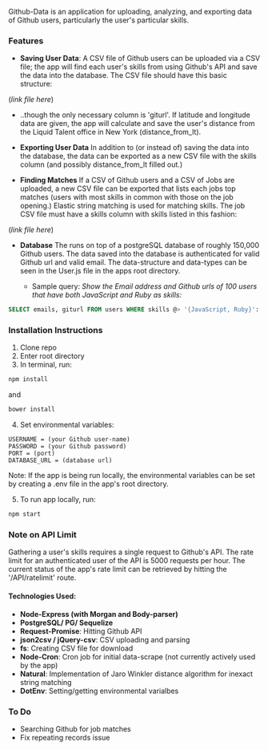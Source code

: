 
Github-Data is an application for uploading, analyzing, and exporting data of Github users, particularly the user's particular skills.

### Features
- **Saving User Data**: A CSV file of Github users can be uploaded via a CSV file; the app will find each user's skills from using Github's API and save the data into the database. The CSV file should have this basic structure:

(*link file here*)

 - ..though the only necessary column is 'giturl'. If latitude and longitude data are given, the app will calculate and save the user's distance from the Liquid Talent office in New York (distance_from_lt).

- **Exporting User Data** In addition to (or instead of) saving the data into the database, the data can be exported as a new CSV file with the skills column (and possibly distance_from_lt filled out.)

- **Finding Matches** If a CSV of Github users and a CSV of Jobs are uploaded, a new CSV file can be exported that lists each jobs top matches (users with most skills in common with those on the job opening.) Elastic string matching is used for matching skills. The job CSV file must have a skills column with skills listed in this fashion:

(*link file here*)

- **Database** The runs on top of a postgreSQL database of roughly 150,000 Github users. The data saved into the database is authenticated for valid Github url and valid email. The data-structure and data-types can be seen in the User.js file in the apps root directory.

  - Sample query:
*Show the Email address and Github urls of  100 users that have both JavaScript and Ruby as skills:*

```sql
SELECT emails, giturl FROM users WHERE skills @> '{JavaScript, Ruby}'::text[] LIMIT 100;
```


### Installation Instructions
1. Clone repo
2. Enter root directory
3. In terminal, run:
```bash
npm install
```
and
```bash
bower install
```
4. Set environmental variables:
```
USERNAME = (your Github user-name)
PASSWORD = (your Github password)
PORT = (port)
DATABASE_URL = (database url)
```
Note: If the app is being run locally, the environmental variables can be set by creating a .env file in the app's root directory.

5. To run app locally, run:
```bash
npm start
```

### Note on API Limit
Gathering a user's skills requires a single request to Github's API. The rate limit for an authenticated user of the API is 5000 requests per hour. The current status of the app's rate limit can be retrieved by hitting the '/API/ratelimit' route.

#### Technologies Used:
- **Node-Express (with Morgan and Body-parser)**
- **PostgreSQL/ PG/ Sequelize**
- **Request-Promise**: Hitting Github API
- **json2csv / jQuery-csv**: CSV uploading and parsing
- **fs**: Creating CSV file for download
- **Node-Cron**: Cron job for initial data-scrape (not currently actively used by the app)
- **Natural**: Implementation of Jaro Winkler distance algorithm for inexact string matching
- **DotEnv**: Setting/getting environmental varialbes
### To Do
- Searching Github for job matches
- Fix repeating records issue
